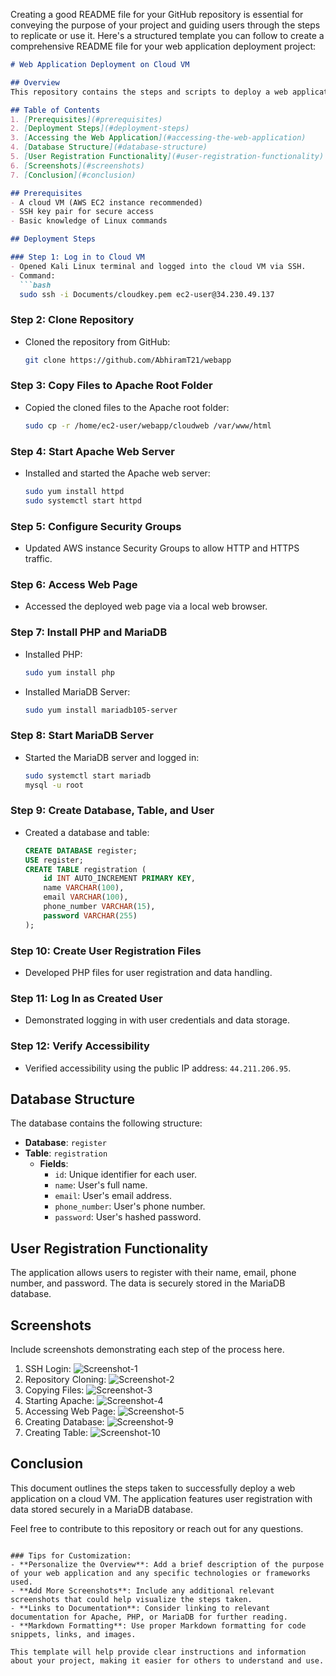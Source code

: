 Creating a good README file for your GitHub repository is essential for conveying the purpose of your project and guiding users through the steps to replicate or use it. Here's a structured template you can follow to create a comprehensive README file for your web application deployment project:

```markdown
# Web Application Deployment on Cloud VM

## Overview
This repository contains the steps and scripts to deploy a web application on a cloud Virtual Machine (VM) using Apache, PHP, and MariaDB. It includes the configuration of the server, database setup, and user registration functionality.

## Table of Contents
1. [Prerequisites](#prerequisites)
2. [Deployment Steps](#deployment-steps)
3. [Accessing the Web Application](#accessing-the-web-application)
4. [Database Structure](#database-structure)
5. [User Registration Functionality](#user-registration-functionality)
6. [Screenshots](#screenshots)
7. [Conclusion](#conclusion)

## Prerequisites
- A cloud VM (AWS EC2 instance recommended)
- SSH key pair for secure access
- Basic knowledge of Linux commands

## Deployment Steps

### Step 1: Log in to Cloud VM
- Opened Kali Linux terminal and logged into the cloud VM via SSH.
- Command:
  ```bash
  sudo ssh -i Documents/cloudkey.pem ec2-user@34.230.49.137
  ```

### Step 2: Clone Repository
- Cloned the repository from GitHub:
  ```bash
  git clone https://github.com/AbhiramT21/webapp
  ```

### Step 3: Copy Files to Apache Root Folder
- Copied the cloned files to the Apache root folder:
  ```bash
  sudo cp -r /home/ec2-user/webapp/cloudweb /var/www/html
  ```

### Step 4: Start Apache Web Server
- Installed and started the Apache web server:
  ```bash
  sudo yum install httpd
  sudo systemctl start httpd
  ```

### Step 5: Configure Security Groups
- Updated AWS instance Security Groups to allow HTTP and HTTPS traffic.

### Step 6: Access Web Page
- Accessed the deployed web page via a local web browser.

### Step 7: Install PHP and MariaDB
- Installed PHP:
  ```bash
  sudo yum install php
  ```
- Installed MariaDB Server:
  ```bash
  sudo yum install mariadb105-server
  ```

### Step 8: Start MariaDB Server
- Started the MariaDB server and logged in:
  ```bash
  sudo systemctl start mariadb
  mysql -u root
  ```

### Step 9: Create Database, Table, and User
- Created a database and table:
  ```sql
  CREATE DATABASE register;
  USE register;
  CREATE TABLE registration (
      id INT AUTO_INCREMENT PRIMARY KEY,
      name VARCHAR(100),
      email VARCHAR(100),
      phone_number VARCHAR(15),
      password VARCHAR(255)
  );
  ```

### Step 10: Create User Registration Files
- Developed PHP files for user registration and data handling.

### Step 11: Log In as Created User
- Demonstrated logging in with user credentials and data storage.

### Step 12: Verify Accessibility
- Verified accessibility using the public IP address: `44.211.206.95`.

## Database Structure
The database contains the following structure:

- **Database**: `register`
- **Table**: `registration`
  - **Fields**:
    - `id`: Unique identifier for each user.
    - `name`: User's full name.
    - `email`: User's email address.
    - `phone_number`: User's phone number.
    - `password`: User's hashed password.

## User Registration Functionality
The application allows users to register with their name, email, phone number, and password. The data is securely stored in the MariaDB database.

## Screenshots
Include screenshots demonstrating each step of the process here.

1. SSH Login: ![Screenshot-1](Screenshots/Screenshot-1(ssh).png)
2. Repository Cloning: ![Screenshot-2](Screenshots/Screenshot-2(clone).png)
3. Copying Files: ![Screenshot-3](Screenshots/Screenshot-3(copy).png)
4. Starting Apache: ![Screenshot-4](Screenshots/Screenshot-4(httpd).png)
5. Accessing Web Page: ![Screenshot-5](Screenshots/Screenshot-5(webpage).png)
6. Creating Database: ![Screenshot-9](Screenshots/Screenshot-9(create_db).png)
7. Creating Table: ![Screenshot-10](Screenshots/Screenshot-10(table).png)

## Conclusion
This document outlines the steps taken to successfully deploy a web application on a cloud VM. The application features user registration with data stored securely in a MariaDB database.

Feel free to contribute to this repository or reach out for any questions.
```

### Tips for Customization:
- **Personalize the Overview**: Add a brief description of the purpose of your web application and any specific technologies or frameworks used.
- **Add More Screenshots**: Include any additional relevant screenshots that could help visualize the steps taken.
- **Links to Documentation**: Consider linking to relevant documentation for Apache, PHP, or MariaDB for further reading.
- **Markdown Formatting**: Use proper Markdown formatting for code snippets, links, and images.

This template will help provide clear instructions and information about your project, making it easier for others to understand and use.
